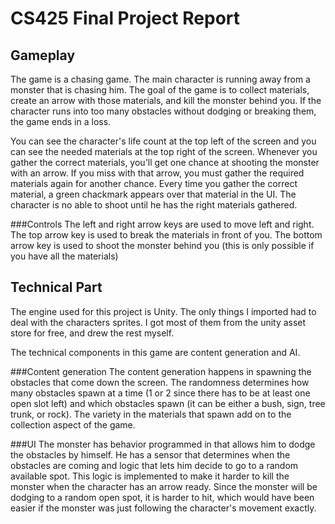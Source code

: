 # CS425 Final Project Report

## Gameplay

The game is a chasing game. The main character is running away from a monster that is chasing him. The goal of the game
is to collect materials, create an arrow with those materials, and kill the monster behind you. If the character runs
into too many obstacles without dodging or breaking them, the game ends in a loss. 

You can see the character's life count at the top left of the screen and you can see the needed materials at the top
right of the screen. Whenever you gather the correct materials, you'll get one chance at shooting the monster with an arrow.
If you miss with that arrow, you must gather the required materials again for another chance. Every time you gather the correct
material, a green chackmark appears over that material in the UI. The character is no able to shoot until he has the right
materials gathered. 

###Controls
The left and right arrow keys are used to move left and right.
The top arrow key is used to break the materials in front of you.
The bottom arrow key is used to shoot the monster behind you 
(this is only possible if you have all the materials)

## Technical Part

The engine used for this project is Unity. The only things I imported had to deal with the characters sprites. I got
most of them from the unity asset store for free, and drew the rest myself. 

The technical components in this game are content generation and AI.

###Content generation
The content generation happens in spawning the obstacles that come down the screen. The randomness determines
how many obstacles spawn at a time (1 or 2 since there has to be at least one open slot left) and which obstacles
spawn (it can be either a bush, sign, tree trunk, or rock). The variety in the materials that spawn add on to 
the collection aspect of the game.

###UI
The monster has behavior programmed in that allows him to dodge the obstacles by himself. He has a sensor
that determines when the obstacles are coming and logic that lets him decide to go to a random
available spot. This logic is implemented to make it harder to kill the monster when the character has
an arrow ready. Since the monster will be dodging to a random open spot, it is harder to hit, which
would have been easier if the monster was just following the character's movement exactly.